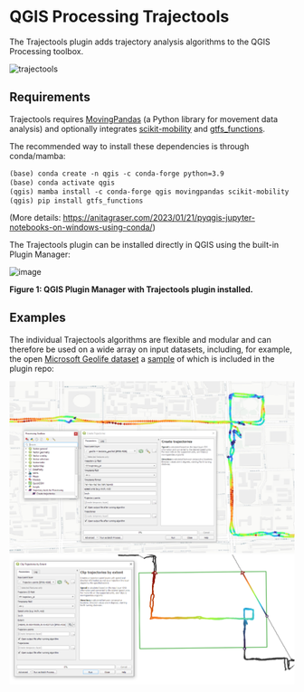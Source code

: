 # QGIS Processing Trajectools

The Trajectools plugin adds trajectory analysis algorithms to the QGIS Processing toolbox. 


![trajectools](https://github.com/movingpandas/qgis-processing-trajectory/assets/590385/218acb03-41be-4ea0-aee4-b773911d58f9)


## Requirements

Trajectools requires [MovingPandas](https://github.com/movingpandas/movingpandas) (a Python library for movement data analysis) and optionally integrates [scikit-mobility](https://scikit-mobility.github.io/scikit-mobility/) and [gtfs_functions](https://github.com/Bondify/gtfs_functions). 

The recommended way to install these dependencies is through conda/mamba:

```
(base) conda create -n qgis -c conda-forge python=3.9 
(base) conda activate qgis
(qgis) mamba install -c conda-forge qgis movingpandas scikit-mobility
(qgis) pip install gtfs_functions
```

(More details: https://anitagraser.com/2023/01/21/pyqgis-jupyter-notebooks-on-windows-using-conda/)

The Trajectools plugin can be installed directly in QGIS using the built-in Plugin Manager:

![image](https://github.com/emeralds-horizon/UC3-traveltime-analytics/assets/590385/9f6cdb53-f2b3-4f2f-82cf-923d3b61341f)

**Figure 1: QGIS Plugin Manager with Trajectools plugin installed.**



## Examples

The individual Trajectools algorithms are flexible and modular and can therefore be used on a wide array on input datasets, including, for example, the open [Microsoft Geolife dataset](http://research.microsoft.com/en-us/downloads/b16d359d-d164-469e-9fd4-daa38f2b2e13/) a [sample](https://github.com/emeralds-horizon/trajectools-qgis/tree/main/sample_data) of which is included in the plugin repo:

![Trajectools screenshot](screenshots/trajectools.PNG)
![Trajectools clipping screenshot](screenshots/trajectools2.PNG)
